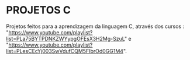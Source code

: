 # PROJETOS C
 Projetos feitos para a aprendizagem da linguagem C, através dos cursos : "https://www.youtube.com/playlist?list=PLa75BYTPDNKZWYypgOFEsX3H2Mg-SzuL" e "https://www.youtube.com/playlist?list=PLesCEcYj003SwVdufCQM5FIbrOd0GG1M4".
